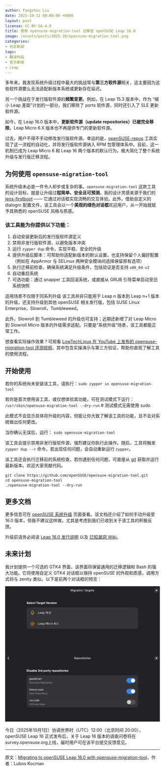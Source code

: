```yaml
---
author: Fangzhou Liu
date: 2025-10-11 08:00:00 +0800
layout: post
license: CC-BY-SA-4.0
title: 使用 opensuse-migration-tool 迁移至 openSUSE Leap 16.0
image: /assets/posts/2025-10/opensuse-migration-tool.png
categories:
- 社区新闻
tags:
- 翻译作品
- 官方新闻
- Leap
---
```


多年来，我发现系统升级过程中最大的挑战常与**第三方软件源**相关，这主要因为这些软件源要么无法适配新版本系统或更新存在延迟。

另一个挑战在于发行版软件源的**频繁变更**。例如，在 Leap 15.3 版本中，作为 “缩小 Leap 差距”计划的一部分，我们移除了 ports 软件源，同时还引入了 SLE 更新软件源。

如今，在 Leap 16.0 版本中，**更新软件源（update repositories）已被完全移除**。Leap Micro 6.X 版本也不再提供专门的更新软件源。

过去，用户不得不手动修改发行版软件源。幸运的是，[openSUSE-repos](https://github.com/openSUSE/openSUSE-repos) 工具实现了这一流程的自动化，并将发行版软件源纳入 RPM 包管理体系中。目前，这一机制已成为 Leap Micro 6 和 Leap 16 两个版本的默认行为，极大简化了整个系统升级与发行版迁移流程。

## 为何使用 `opensuse-migration-tool`

系统升级未必是一件令人却步或复杂的事。`opensuse-migration-tool` 这款工具的设计目标，就是让升级过**程简单、安全且可预测**。我的设计灵感来源于我们的 [jeos-firstboot](https://github.com/openSUSE/jeos-firstbootV) —— 它通过对话框实现流畅的交互体验。此外，借助自定义的 dialogrc 配置文件，该工具会以一个**美观的绿色对话框**欢迎用户，从一开始就赋予其熟悉的 openSUSE 风格与质感。


### 该工具能为你提供以下功能：
1. 自动安装更新后的发行版软件源定义
2. 禁用非发行版软件源，以避免版本冲突
3. 运行 `zypper dup` 命令，实现平稳、安全的升级
4. 提供升级后脚本：可帮助你适配新版本的默认设置，也支持保留个人偏好配置（例如在 AppArmor 与 SELinux 两种安全模块间选择保留原有选项）
5. 执行迁移前检查，确保系统满足升级条件，包括验证是否支持 `x86_64-v2`
6. 自动重启系统
7. 可选功能：通过 snapper 工具回滚系统，或直接从 GRUB 引导菜单启动至旧系统快照

适用场景不仅限于同系列升级
该工具并非只能用于 Leap n 版本到 Leap n+1 版本的升级，还支持升级到其他 openSUSE 相关发行版，包括 SUSE Linux Enterprise，Slowroll，Tumbleweed。

此外，Slowroll 到 Tumbleweed 的升级也可支持；近期还新增了对 Leap Micro 到 Slowroll Micro 版本的升级需求适配。只要是“系统升级”场景，该工具都能正常工作。

想查看实际操作效果？可观看 [LowTechLinux 在 YouTube 上发布的 opensuse-migration-tool 评测视频](https://www.youtube.com/watch?v=N-pKs8KJW48)，其中包含实操演示与第三方验证，帮助你直观了解工具的使用流程。

## 开始使用

若你的系统尚未安装该工具，请执行：`sudo zypper in opensuse-migration-tool`

若你是首次使用该工具，或仅想体验其功能，可在测试模式下运行：
`/usr/sbin/opensuse-migration-tool --dry-run`  # 测试模式无需使用 sudo

此模式不会显示具体将升级的内容，但能让你大致了解该工具的功能，且不会对系统做出任何更改。

当你确认无误后，运行：
`sudo opensuse-migration-tool`

该工具会提示禁用非发行版软件源，强烈建议你执行此操作。随后，工具将触发 `zypper dup --r` 命令，若出现任何问题，会自动重新运行 `zypper`。

该工具还会执行迁移前的系统检查。若你遇到任何问题，可直接从 [git](https://github.com/openSUSE/opensuse-migration-tool) 获取并运行最新版本。欢迎大家贡献代码。

```
git clone https://github.com/openSUSE/opensuse-migration-tool.git
cd opensuse-migration-tool
./opensuse-migration-tool --dry-run
```

## 更多文档
更多信息可在 [openSUSE 系统升级](https://en.opensuse.org/SDB:System_upgrade) 页面查看。该文档还介绍了如何手动升级至 16.0 版本，但我不建议这样做，尤其是考虑到我们已收到关于该工具的积极反馈。

升级前请务必阅读 [Leap 16.0 发行说明](https://doc.opensuse.org) 以及 [已知漏洞 Wiki](https://en.opensuse.org/openSUSE:Known_bugs_16.0)。

## 未来计划
我计划提供一个可选的 GTK4 界面，该界面将保留通用的迁移逻辑和 Bash 的强大功能。它将使用自定义 GTK4 对话框以保持 openSUSE 的外观和质感，调用方式将与 zenity 类似。以下是前两个对话框的预览：

!["gtk4 工具截图"](/assets/posts/2025-10/opensuse-migration-tool-gtk4.png)

今日（2025年10月1日）协调世界时（UTC）12:00（北京时间 20:00），openSUSE Leap 16 正式发布后，关于 Leap 16 版本的调查问卷将在survey.opensuse.org上线，届时用户可在该平台提交反馈意见。

---
原文：[Migrating to openSUSE Leap 16.0 with opensuse-migration-tool](https://news.opensuse.org/2025/10/01/migrating-to-leap-16-with-opensuse-migration-tool/)，作者：Lubos Kocman
